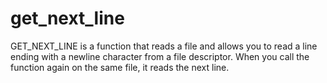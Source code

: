 # get_next_line
GET_NEXT_LINE is a function that reads a file and allows you to read a line ending with a newline character from a file descriptor. When you call the function again on the same file, it reads the next line.
